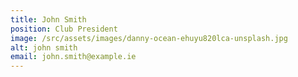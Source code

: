 ```yaml
---
title: John Smith
position: Club President
image: /src/assets/images/danny-ocean-ehuyu820lca-unsplash.jpg
alt: john smith
email: john.smith@example.ie
---
```

